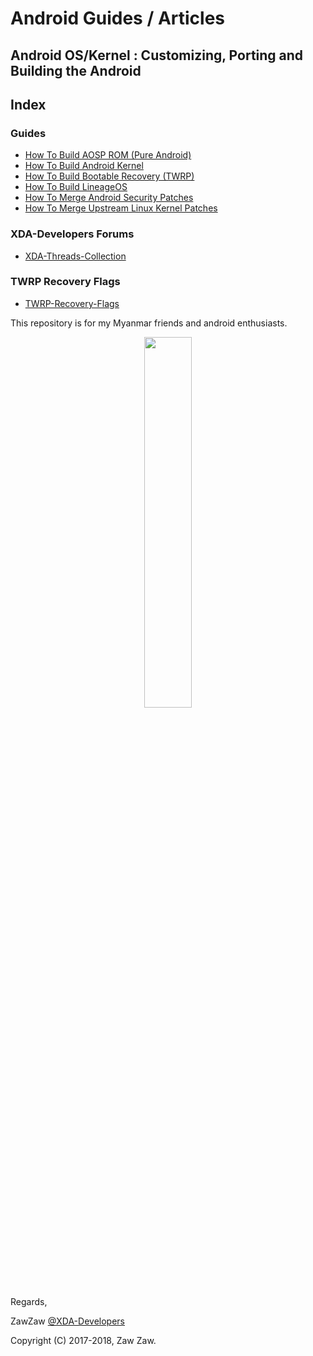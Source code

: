 # Android Guides / Articles
## Android OS/Kernel : Customizing, Porting and Building the Android

## Index
### Guides
- [How To Build AOSP ROM (Pure Android)](https://github.com/zawzaww/android-guide-articles/blob/techx-android/Guides/Building-AOSP-ROM.md)
- [How To Build Android Kernel](https://github.com/zawzaww/android-guide-articles/blob/techx-android/Guides/Building-Android-Kernel.md)
- [How To Build Bootable Recovery (TWRP)](https://github.com/zawzaww/android-guide-articles/blob/techx-android/Guides/Building-TWRP-Recovery.md)
- [How To Build LineageOS](https://github.com/android-guide-articles/blob/techx-android/Guides/Building-LineageOS.md)
- [How To Merge Android Security Patches](https://github.com/zawzaww/android-guide-articles/blob/techx-android/Guides/Updating-Android-Security-Patchs.md)
- [How To Merge Upstream Linux Kernel Patches](https://github.com/zawzaww/android-guide-articles/blob/techx-android/Guides/Updating-Linux-Kernel-Patchs.md)

### XDA-Developers Forums
- [XDA-Threads-Collection](https://github.com/zawzaww/android-guide-articles/blob/techx-android/Notes/XDA-Threads-Collection.md)

### TWRP Recovery Flags
- [TWRP-Recovery-Flags](https://github.com/zawzaww/android-guide-articles/blob/android/Notes/twrp-recovery-flags.mk)

This repository is for my Myanmar friends and android enthusiasts.

<center><img src="https://upload.wikimedia.org/wikipedia/commons/thumb/d/db/Android_robot_2014.svg/511px-Android_robot_2014.svg.png" height="39%" width="39%;"/></center> 


Regards,

ZawZaw [@XDA-Developers](https://forum.xda-developers.com/member.php?u=7581611)

Copyright (C) 2017-2018, Zaw Zaw.
